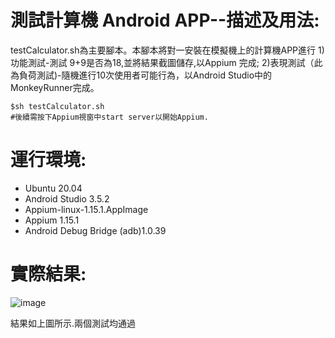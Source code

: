 # 測試計算機 Android APP--描述及用法:

testCalculator.sh為主要腳本。本腳本將對一安裝在模擬機上的計算機APP進行 1)功能測試-測試 9+9是否為18,並將結果截圖儲存,以Appium 完成;  2)表現測試（此為負荷測試)-隨機進行10次使用者可能行為，以Android Studio中的MonkeyRunner完成。

    $sh testCalculator.sh
    #後續需按下Appium視窗中start server以開始Appium.


# 運行環境:

  * Ubuntu 20.04 
  * Android Studio 3.5.2
  * Appium-linux-1.15.1.AppImage
  * Appium 1.15.1
  * Android Debug Bridge (adb)1.0.39

# 實際結果:
![image](https://github.com/k-eeer/theTests/blob/main/simpleAndroidAppTest/output/demoAppTest.png)

結果如上圖所示.兩個測試均通過
